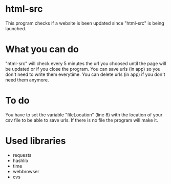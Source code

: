 # html-src
This program checks if a website is been updated since "html-src" is being launched.

# What you can do
"html-src" will check every 5 minutes the url you choosed until the page will be updated or if you close the program.
You can save urls (in app) so you don't need to write them everytime.
You can delete urls (in app) if you don't need them anymore.

# To do
You have to set the variable "fileLocation" (line 8) with the location of your csv file to be able to save urls. If there is no file the program will make it.

# Used libraries
* requests
* hashlib
* time
* webbrowser
* cvs
